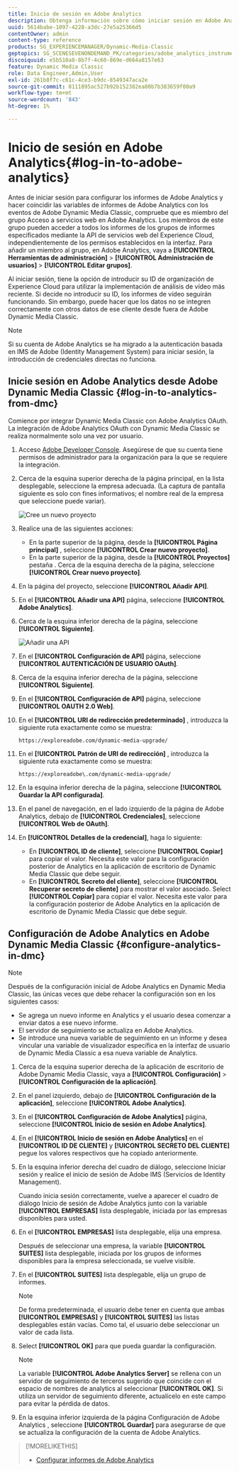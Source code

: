 ```yaml
---
title: Inicio de sesión en Adobe Analytics
description: Obtenga información sobre cómo iniciar sesión en Adobe Analytics desde Adobe Dynamic Media Classic.
uuid: 5614babe-1097-4228-a3dc-27e5a25366d5
contentOwner: admin
content-type: reference
products: SG_EXPERIENCEMANAGER/Dynamic-Media-Classic
geptopics: SG_SCENESEVENONDEMAND_PK/categories/adobe_analytics_instrumentation_kit
discoiquuid: e5b510a8-8b7f-4c60-869e-d664a8157e63
feature: Dynamic Media Classic
role: Data Engineer,Admin,User
exl-id: 261b8f7c-c61c-4ce3-b9dc-8549347aca2e
source-git-commit: 8111895ac527b92b152382ea80b7b383659f00a9
workflow-type: tm+mt
source-wordcount: '843'
ht-degree: 1%

---
```


# Inicio de sesión en Adobe Analytics{#log-in-to-adobe-analytics}

Antes de iniciar sesión para configurar los informes de Adobe Analytics y hacer coincidir las variables de informes de Adobe Analytics con los eventos de Adobe Dynamic Media Classic, compruebe que es miembro del grupo Acceso a servicios web en Adobe Analytics. Los miembros de este grupo pueden acceder a todos los informes de los grupos de informes especificados mediante la API de servicios web del Experience Cloud, independientemente de los permisos establecidos en la interfaz. Para añadir un miembro al grupo, en Adobe Analytics, vaya a **[!UICONTROL Herramientas de administración]** > **[!UICONTROL Administración de usuarios]** > **[!UICONTROL Editar grupos]**.

Al iniciar sesión, tiene la opción de introducir su ID de organización de Experience Cloud para utilizar la implementación de análisis de vídeo más reciente. Si decide no introducir su ID, los informes de vídeo seguirán funcionando. Sin embargo, puede hacer que los datos no se integren correctamente con otros datos de ese cliente desde fuera de Adobe Dynamic Media Classic.

>[!NOTE]
>
>Si su cuenta de Adobe Analytics se ha migrado a la autenticación basada en IMS de Adobe (Identity Management System) para iniciar sesión, la introducción de credenciales directas no funciona.

## Inicie sesión en Adobe Analytics desde Adobe Dynamic Media Classic {#log-in-to-analytics-from-dmc}

Comience por integrar Dynamic Media Classic con Adobe Analytics OAuth. La integración de Adobe Analytics OAuth con Dynamic Media Classic se realiza normalmente solo una vez por usuario.

1. Acceso [Adobe Developer Console](https://developer.adobe.com/console). Asegúrese de que su cuenta tiene permisos de administrador para la organización para la que se requiere la integración.
1. Cerca de la esquina superior derecha de la página principal, en la lista desplegable, seleccione la empresa adecuada. (La captura de pantalla siguiente es solo con fines informativos; el nombre real de la empresa que seleccione puede variar).

   ![Cree un nuevo proyecto](assets/analytics-oauth1.png)

1. Realice una de las siguientes acciones:

   * En la parte superior de la página, desde la **[!UICONTROL Página principal]** , seleccione **[!UICONTROL Crear nuevo proyecto]**.
   * En la parte superior de la página, desde la **[!UICONTROL Proyectos]** pestaña . Cerca de la esquina derecha de la página, seleccione **[!UICONTROL Crear nuevo proyecto]**.

1. En la página del proyecto, seleccione **[!UICONTROL Añadir API]**.
1. En el **[!UICONTROL Añadir una API]** página, seleccione **[!UICONTROL Adobe Analytics]**.
1. Cerca de la esquina inferior derecha de la página, seleccione **[!UICONTROL Siguiente]**.

   ![Añadir una API](assets/analytics-oauth2.png)

1. En el **[!UICONTROL Configuración de API]** página, seleccione **[!UICONTROL AUTENTICACIÓN DE USUARIO OAuth]**.
1. Cerca de la esquina inferior derecha de la página, seleccione **[!UICONTROL Siguiente]**.
1. En el **[!UICONTROL Configuración de API]** página, seleccione **[!UICONTROL OAUTH 2.0 Web]**.
1. En el **[!UICONTROL URI de redirección predeterminado]** , introduzca la siguiente ruta exactamente como se muestra:

   `https://exploreadobe.com/dynamic-media-upgrade/`

1. En el **[!UICONTROL Patrón de URI de redirección]** , introduzca la siguiente ruta exactamente como se muestra:

   `https://exploreadobe\.com/dynamic-media-upgrade/`

1. En la esquina inferior derecha de la página, seleccione **[!UICONTROL Guardar la API configurada]**.
1. En el panel de navegación, en el lado izquierdo de la página de Adobe Analytics, debajo de **[!UICONTROL Credenciales]**, seleccione **[!UICONTROL Web de OAuth]**.
1. En **[!UICONTROL Detalles de la credencial]**, haga lo siguiente:
   * En **[!UICONTROL ID de cliente]**, seleccione **[!UICONTROL Copiar]** para copiar el valor. Necesita este valor para la configuración posterior de Analytics en la aplicación de escritorio de Dynamic Media Classic que debe seguir.
   * En **[!UICONTROL Secreto del cliente]**, seleccione **[!UICONTROL Recuperar secreto de cliente]** para mostrar el valor asociado. Select **[!UICONTROL Copiar]** para copiar el valor. Necesita este valor para la configuración posterior de Adobe Analytics en la aplicación de escritorio de Dynamic Media Classic que debe seguir.

## Configuración de Adobe Analytics en Adobe Dynamic Media Classic {#configure-analytics-in-dmc}

>[!NOTE]
>
>Después de la configuración inicial de Adobe Analytics en Dynamic Media Classic, las únicas veces que debe rehacer la configuración son en los siguientes casos:
>
>* Se agrega un nuevo informe en Analytics y el usuario desea comenzar a enviar datos a ese nuevo informe.
>* El servidor de seguimiento se actualiza en Adobe Analytics.
>* Se introduce una nueva variable de seguimiento en un informe y desea vincular una variable de visualizador específica en la interfaz de usuario de Dynamic Media Classic a esa nueva variable de Analytics.

>


1. Cerca de la esquina superior derecha de la aplicación de escritorio de Adobe Dynamic Media Classic, vaya a **[!UICONTROL Configuración]** > **[!UICONTROL Configuración de la aplicación]**.
1. En el panel izquierdo, debajo de **[!UICONTROL Configuración de la aplicación]**, seleccione **[!UICONTROL Adobe Analytics]**.
1. En el **[!UICONTROL Configuración de Adobe Analytics]** página, seleccione **[!UICONTROL Inicio de sesión en Adobe Analytics]**.
1. En el **[!UICONTROL Inicio de sesión en Adobe Analytics]** en el **[!UICONTROL ID DE CLIENTE]** y **[!UICONTROL SECRETO DEL CLIENTE]** pegue los valores respectivos que ha copiado anteriormente.
1. En la esquina inferior derecha del cuadro de diálogo, seleccione Iniciar sesión y realice el inicio de sesión de Adobe IMS (Servicios de Identity Management).

   Cuando inicia sesión correctamente, vuelve a aparecer el cuadro de diálogo Inicio de sesión de Adobe Analytics junto con la variable **[!UICONTROL EMPRESAS]** lista desplegable, iniciada por las empresas disponibles para usted.

1. En el **[!UICONTROL EMPRESAS]** lista desplegable, elija una empresa.

   Después de seleccionar una empresa, la variable **[!UICONTROL SUITES]** lista desplegable, iniciada por los grupos de informes disponibles para la empresa seleccionada, se vuelve visible.

1. En el **[!UICONTROL SUITES]** lista desplegable, elija un grupo de informes.

   >[!NOTE]
   >
   >De forma predeterminada, el usuario debe tener en cuenta que ambas **[!UICONTROL EMPRESAS]** y **[!UICONTROL SUITES]** las listas desplegables están vacías. Como tal, el usuario debe seleccionar un valor de cada lista.

1. Select **[!UICONTROL OK]** para que pueda guardar la configuración.

   >[!NOTE]
   >
   >La variable **[!UICONTROL Adobe Analytics Server]** se rellena con un servidor de seguimiento de terceros sugerido que coincide con el espacio de nombres de analytics al seleccionar **[!UICONTROL OK]**. Si utiliza un servidor de seguimiento diferente, actualícelo en este campo para evitar la pérdida de datos.

1. En la esquina inferior izquierda de la página Configuración de Adobe Analytics , seleccione **[!UICONTROL Guardar]** para asegurarse de que se actualiza la configuración de la cuenta de Adobe Analytics.

>[!MORELIKETHIS]
>
>* [Configurar informes de Adobe Analytics](configuring-analytics-reports.md#configuring_adobe_analytics_reports)

